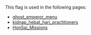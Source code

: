 This flag is used in the following pages:
 - [ghost_emperor_menu](../events/ghost_emperor_menu.md)
 - [kidnap_hebat_hari_practitioners](../events/kidnap_hebat_hari_practitioners.md)
 - [HonSai_Missions](../missions/HonSai_Missions.md)
